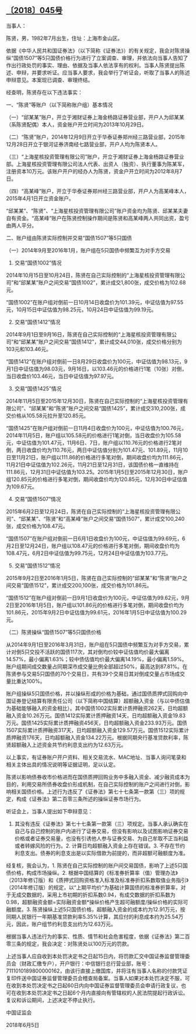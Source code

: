 ## [〔2018〕045号](http://www.csrc.gov.cn/pub/zjhpublic/G00306212/201806/t20180607_339344.htm)


当事人：

陈贤，男，1982年7月出生，住址：上海市金山区。

依据《中华人民共和国证券法》（以下简称《证券法》）的有关规定，我会对陈贤操纵“国债1507”等5只国债价格行为进行了立案调查、审理，并依法向当事人告知了作出行政处罚的事实、理由、依据及当事人依法享有的权利。当事人陈贤提出陈述、申辩，并要求听证。应当事人要求，我会举行了听证会，听取了当事人的陈述申辩意见。本案现已调查、审理终结。

经查明，陈贤存在以下违法事实：

一、“陈贤”等账户（以下简称账户组）基本情况

（一）“邱某某”账户，开立于湘财证券上海金杨路证券营业部，开户人为邱某某（系陈贤配偶）本人，资金账户开立时间为2013年10月29日。

（二）“陈贤”账户，2014年12月9日开立于华泰证券郑州经三路营业部，2015年12月28日开立于银河证券济南经七路营业部，开户人均为陈贤本人。

（三）“上海星核投资管理有限公司”账户，开立于湘财证券上海金杨路证券营业部。上海星核投资管理有限公司法人代表、出资人（独资）、执行董事为陈某军，注册资本10万元。该账户开户的经办人为陈贤，资金户开立时间为2012年8月7日。

（四）“高某峰”账户，开立于华泰证券郑州经三路营业部，开户人为高某峰本人，2015年4月1日开立资金账户。

“邱某某”、“陈贤”、“上海星核投资管理有限公司”账户资金均为陈贤、邱某某夫妻自有资金。“高某峰”账户在陈贤控制操作期间是陈贤和高某峰两人共同出资，盈亏由两人平分。

二、账户组由陈贤实际控制并交易“国债1507”等5只国债

（一）2014年9月至2016年1月，账户组在5只国债中频繁互为对手方交易

1. 交易“国债1002”情况

2014年10月15日至10月24日，陈贤在自己实际控制的“上海星核投资管理有限公司”和“邱某某”账户之间交易“国债1002”，累计成交1,800张，成交价格为102.68元。

“国债1002”在账户组对倒前一日10月14日收盘价为101.39元，中证估值为97.55元，10月15日中证估值为98.25元，10月24日中证估值为99.19元。

2. 交易“国债1412”情况

2014年9月1日至9月16日，陈贤在自己实际控制的“上海星核投资管理有限公司”和“邱某某”账户之间交易“国债1412”，累计成交44,010张，成交价格分别为103元和103.46元。

“国债1412”在账户组对倒前一日8月29日收盘价为100元，中证估值为98.13元，9月1日中证估值为98.03元，9月16日，以103.46元的价格进行1笔（10张）对倒，当日收盘价103.46元，当日中证估值为97.97元。

3. 交易“国债1425”情况

2014年11月5日至2015年12月30日，陈贤在自己实际控制的“上海星核投资管理有限公司”、“邱某某”和“陈贤”账户之间交易“国债1425”，累计成交310,200张，成交价格从105.58元拉升至120.85元。

“国债1425”在账户组对倒前一日11月4日收盘价为100元，中证估值为100.76元，2014年11月5日，账户组以105.58元的价格进行1笔对倒，当日收盘价为105.58元，中证估值为101.47元，11月6日、7日，账户组以110.76元的价格进行2笔对倒，两日收盘价均为110.76元，两日中证估值分别为101.47元、101.89元，11月10日至11月21日，账户组以111.86的价格进行多笔对倒，期间收盘价均为111.86元，11月21日中证估值为102.26元，11月21日至12月31日，该国债价格一直维持在111.86元，12月31日中证估值为103.25。2015年1月5日至2015年12月30日，账户组120.85元的价格进行多笔对倒，期间收盘价均为120.85元，12月30日中证估值为109.67元。

4. 交易“国债1507”情况

2015年6月2日至12月24日，陈贤在自己实际控制的“上海星核投资管理有限公司”、“邱某某”、“陈贤”和“高某峰”账户之间交易“国债1507”，累计成交100,240张，成交价格为108.47元。

“国债1507”在账户组对倒前一日6月1日收盘价为100元，中证估值为99.69元，6月2日至12月24日，账户组以108.47元的价格进行多笔对倒，期间收盘价均为108.47元，6月2日中证估值为99.75元，12月24日中证估值为103.77元。

5. 交易“国债1512”情况

2015年9月2日至2016年1月5日，陈贤在自己实际控制的“邱某某”和“陈贤”账户之间交易“国债1512”，累计成交200,100张，成交价格为101.86元。

“国债1512”在账户组对倒前一日9月1日收盘价为100元，中证估值为99.62元，9月2日至2016年1月5日，账户组以101.86元的价格进行多笔对倒，期间收盘价均为101.86元，2015年9月2日中证估值为99.61元，2016年1月5日中证估值为100.29元。

（二）陈贤操纵“国债1507”等5只国债价格

从2014年9月1日至2016年3月31日，账户组在5只国债中频繁互为对手方交易，累计对倒5只交投不活跃的国债117次，其对倒均价较中证估值均价最大偏离14.57%，最小偏离1.63%；较中债估值均价最大偏离14.19%，最小偏离1.59%。账户组期间成交数量占同期深市成交量比例全部超过50%，最高达到87.81%。在陈贤参与交易5只国债的70个交易日，共有39个交易日其对倒成交量占市场成交量比重达100%。

账户组操纵5只国债价格，并以操纵形成的价格为基础，通过国债质押式回购向中国证券登记结算有限责任公司（以下简称中国结算）超额融入资金（与以中债估值为基础能够融入的资金相比）。其中国债1002实际累计质押融资262天，日均超额融入资金10.26万元。国债1412实际累计质押融资14天，日均超额融入资金19.83万元。国债1425实际累计质押融资456天，日均超额融入资金233.93万元。国债1507实际累计质押融资317天，日均超额融入资金129.57万元。国债1512实际累计质押融资176天，日均超额融入资金134.22万元。根据同期央行基准贷款利率，陈贤超额融入上述资金共节约利息支出约为12.63万元。

以上事实，有证券账户开户资料、相关交易流水、MAC地址、当事人询问笔录和相关主体出具的情况说明等证据证明，足以认定。

陈贤以影响债券收市价格进而在国债质押回购业务中多融入资金、减少融资成本为目的，利用交易所债券收盘价形成机制，在自己实际控制的账户之间进行对倒，影响相关国债价格。上述行为违反了《证券法》第七十七条第一款第（三）项的规定，构成《证券法》第二百零三条所述的操纵证券市场行为。

听证会上，当事人提出如下申辩意见：

1. 其没有违反《证券法》第七十七条第一款第（三）项规定。当事人承认确实在自己与自己控制的账户内进行了证券交易，但没有影响以及试图影响证券交易价格或者证券交易量，也没有引诱他人参与证券交易、为自己牟取不正当利益或者转嫁风险的行为。2. 计算日均超额融入资金上存在错误。3. 不存在节约利息支出。债券的利息支出是以实际借款为前提的，而非超额可融额度为准。

经复核，我会认为，1. 陈贤在自己实际控制的账户间交易国债，影响了上述5只国债价格，构成市场操纵。2. 根据中国结算的《标准券折算率（值）管理办法》（2013年修订版）和《质押式回购资格准入标准及标准券折扣系数取值业务指引》（2014年修订版）的规定，以“上期平均价”为基础计算国债的标准券折算率，对于无成交数据的，采用上市初期的折扣系数0.94，有成交数据的折扣系数为0.98，超额融资金额=实际融资金额*操纵价格产生超可融额度/操纵价格的实际可融额度。3. 陈贤操纵上述5只国债价格，超额融入资金的成本约为12.91万元，按同期人民银行一年期基准贷款利率5.35%计算，其应付的利息成本约为25.54万元，因此，账户组节约利息支出约为12.63万元。

根据当事人违法行为的事实、性质、情节和社会危害程度，依据《证券法》第二百零三条的规定，我会决定：对陈贤处以100万元的罚款。

上述当事人应自收到本处罚决定书之日起15日内，将罚款汇交中国证券监督管理委员会（财政汇缴专户），开户银行：中信银行总行营业部，账号：7111010189800000162，由该行直接上缴国库，并将注有当事人名称的付款凭证复印件送中国证券监督管理委员会稽查局备案。当事人如果对本处罚决定不服，可在收到本处罚决定书之日起60日内向中国证券监督管理委员会申请行政复议，也可在收到本处罚决定书之日起6个月内直接向有管辖权的人民法院提起行政诉讼。复议和诉讼期间，上述决定不停止执行。 

 

 

 

 

中国证监会      

2018年6月5日    